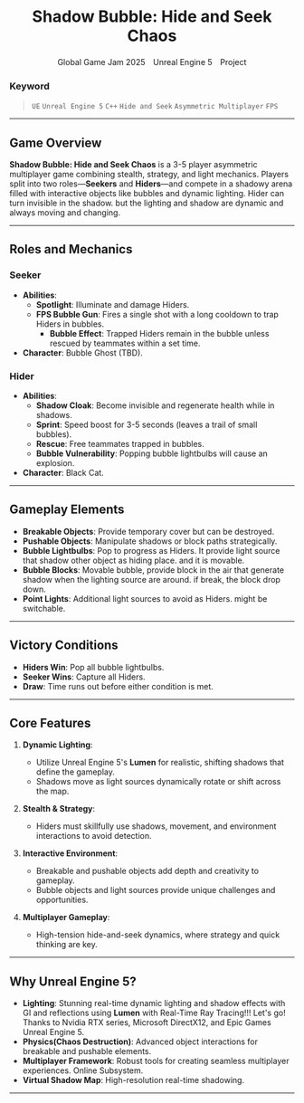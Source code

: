 <p align="center">
  <h1 align="center">Shadow Bubble: Hide and Seek Chaos </h1>
  <p align="center">Global Game Jam 2025　Unreal Engine 5　Project</p>
</p> 



### Keyword
> `UE` `Unreal Engine 5` `C++` `Hide and Seek` `Asymmetric Multiplayer` `FPS`



---

## Game Overview
**Shadow Bubble: Hide and Seek Chaos** is a 3-5 player asymmetric multiplayer game combining stealth, strategy, and light mechanics.
 Players split into two roles—**Seekers** and **Hiders**—and compete in a shadowy arena filled with interactive objects like bubbles and dynamic lighting.
 Hider can turn invisible in the shadow. but the lighting and shadow are dynamic and always moving and changing.

---

## Roles and Mechanics

### **Seeker**
- **Abilities**:
  - **Spotlight**: Illuminate and damage Hiders.
  - **FPS Bubble Gun**: Fires a single shot with a long cooldown to trap Hiders in bubbles.
    - **Bubble Effect**: Trapped Hiders remain in the bubble unless rescued by teammates within a set time.
- **Character**: Bubble Ghost (TBD).

### **Hider**
- **Abilities**:
  - **Shadow Cloak**: Become invisible and regenerate health while in shadows.
  - **Sprint**: Speed boost for 3-5 seconds (leaves a trail of small bubbles).
  - **Rescue**: Free teammates trapped in bubbles.
  - **Bubble Vulnerability**: Popping bubble lightbulbs will cause an explosion.
- **Character**: Black Cat.

---

## Gameplay Elements
- **Breakable Objects**: Provide temporary cover but can be destroyed.
- **Pushable Objects**: Manipulate shadows or block paths strategically.
- **Bubble Lightbulbs**: Pop to progress as Hiders. It provide light source that shadow other object as hiding place. and it is movable.
- **Bubble Blocks**: Movable bubble, provide block in the air that generate shadow when the lighting source are around. if break, the block drop down.
- **Point Lights**: Additional light sources to avoid as Hiders. might be switchable.

---

## Victory Conditions
- **Hiders Win**: Pop all bubble lightbulbs.
- **Seeker Wins**: Capture all Hiders.
- **Draw**: Time runs out before either condition is met.

---

## Core Features
1. **Dynamic Lighting**:
   - Utilize Unreal Engine 5's **Lumen** for realistic, shifting shadows that define the gameplay.
   - Shadows move as light sources dynamically rotate or shift across the map.

2. **Stealth & Strategy**:
   - Hiders must skillfully use shadows, movement, and environment interactions to avoid detection.

3. **Interactive Environment**:
   - Breakable and pushable objects add depth and creativity to gameplay.
   - Bubble objects and light sources provide unique challenges and opportunities.

4. **Multiplayer Gameplay**:
   - High-tension hide-and-seek dynamics, where strategy and quick thinking are key.

---

## Why Unreal Engine 5?
- **Lighting**: Stunning real-time dynamic lighting and shadow effects with GI and reflections using **Lumen** with Real-Time Ray Tracing!!! Let's go! Thanks to Nvidia RTX series, Microsoft DirectX12, and Epic Games Unreal Engine 5.
- **Physics(Chaos Destruction)**: Advanced object interactions for breakable and pushable elements.
- **Multiplayer Framework**: Robust tools for creating seamless multiplayer experiences. Online Subsystem.
- **Virtual Shadow Map**: High-resolution real-time shadowing.

---
